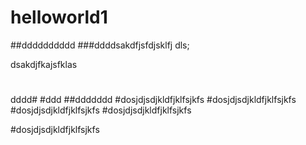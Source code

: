 # helloworld1
##dddddddddd
###ddddsakdfjsfdjsklfj dls;

dsakdjfkajsfklas
#
dddd#
#ddd
##ddddddd
#dosjdjsdjkldfjklfsjkfs
#dosjdjsdjkldfjklfsjkfs
#dosjdjsdjkldfjklfsjkfs
#dosjdjsdjkldfjklfsjkfs

#dosjdjsdjkldfjklfsjkfs

